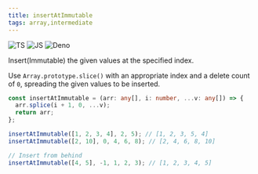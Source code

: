 ```yaml
---
title: insertAtImmutable
tags: array,intermediate
---
```


![TS](https://img.shields.io/badge/supports-typescript-blue.svg?style=flat-square)
![JS](https://img.shields.io/badge/supports-javascript-yellow.svg?style=flat-square)
![Deno](https://img.shields.io/badge/supports-deno-green.svg?style=flat-square)

Insert(Immutable) the given values at the specified index.

Use `Array.prototype.slice()` with an appropriate index and a delete count of `0`, spreading the given values to be inserted.

```ts title="typescript"
const insertAtImmutable = (arr: any[], i: number, ...v: any[]) => {
  arr.splice(i + 1, 0, ...v);
  return arr;
};
```

```ts title="typescript"
insertAtImmutable([1, 2, 3, 4], 2, 5); // [1, 2, 3, 5, 4]
insertAtImmutable([2, 10], 0, 4, 6, 8); // [2, 4, 6, 8, 10]

// Insert from behind
insertAtImmutable([4, 5], -1, 1, 2, 3); // [1, 2, 3, 4, 5]
```
